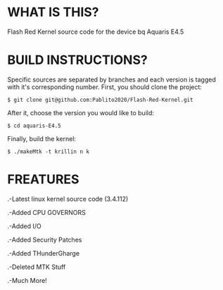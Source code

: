WHAT IS THIS?
=============

Flash Red Kernel source code for the device bq Aquaris E4.5

BUILD INSTRUCTIONS?
===================

Specific sources are separated by branches and each version is tagged with it's corresponding number. First, you should
clone the project:

	$ git clone git@github.com:Pablito2020/Flash-Red-Kernel.git

After it, choose the version you would like to build:

	$ cd aquaris-E4.5

Finally, build the kernel:

	$ ./makeMtk -t krillin n k

FREATURES
===================
.-Latest linux kernel source code (3.4.112)

.-Added CPU GOVERNORS

.-Added I/O

.-Added Security Patches

.-Added THunderGharge

.-Deleted MTK Stuff

.-Much More!
